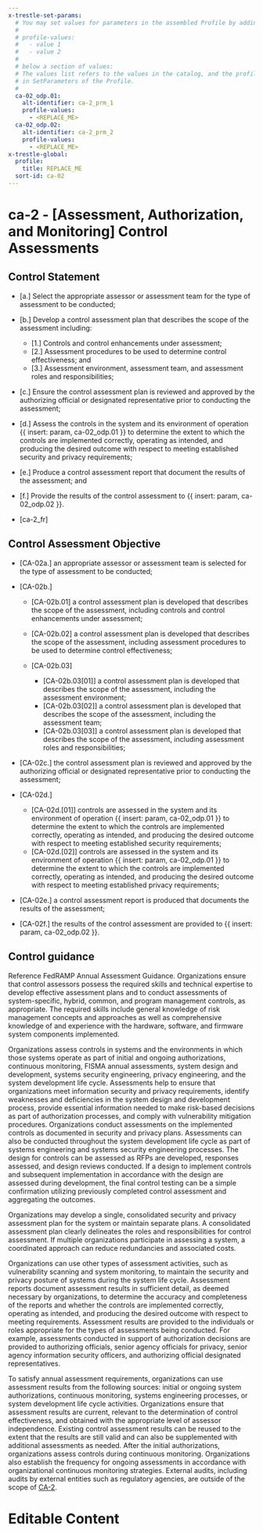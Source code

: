 ```yaml
---
x-trestle-set-params:
  # You may set values for parameters in the assembled Profile by adding
  #
  # profile-values:
  #   - value 1
  #   - value 2
  #
  # below a section of values:
  # The values list refers to the values in the catalog, and the profile-values represent values
  # in SetParameters of the Profile.
  #
  ca-02_odp.01:
    alt-identifier: ca-2_prm_1
    profile-values:
      - <REPLACE_ME>
  ca-02_odp.02:
    alt-identifier: ca-2_prm_2
    profile-values:
      - <REPLACE_ME>
x-trestle-global:
  profile:
    title: REPLACE_ME
  sort-id: ca-02
---
```


# ca-2 - \[Assessment, Authorization, and Monitoring\] Control Assessments

## Control Statement

- \[a.\] Select the appropriate assessor or assessment team for the type of assessment to be conducted;

- \[b.\] Develop a control assessment plan that describes the scope of the assessment including:

  - \[1.\] Controls and control enhancements under assessment;
  - \[2.\] Assessment procedures to be used to determine control effectiveness; and
  - \[3.\] Assessment environment, assessment team, and assessment roles and responsibilities;

- \[c.\] Ensure the control assessment plan is reviewed and approved by the authorizing official or designated representative prior to conducting the assessment;

- \[d.\] Assess the controls in the system and its environment of operation {{ insert: param, ca-02_odp.01 }} to determine the extent to which the controls are implemented correctly, operating as intended, and producing the desired outcome with respect to meeting established security and privacy requirements;

- \[e.\] Produce a control assessment report that document the results of the assessment; and

- \[f.\] Provide the results of the control assessment to {{ insert: param, ca-02_odp.02 }}.

- \[ca-2_fr\]

## Control Assessment Objective

- \[CA-02a.\] an appropriate assessor or assessment team is selected for the type of assessment to be conducted;

- \[CA-02b.\]

  - \[CA-02b.01\] a control assessment plan is developed that describes the scope of the assessment, including controls and control enhancements under assessment;
  - \[CA-02b.02\] a control assessment plan is developed that describes the scope of the assessment, including assessment procedures to be used to determine control effectiveness;
  - \[CA-02b.03\]

    - \[CA-02b.03[01]\] a control assessment plan is developed that describes the scope of the assessment, including the assessment environment;
    - \[CA-02b.03[02]\] a control assessment plan is developed that describes the scope of the assessment, including the assessment team;
    - \[CA-02b.03[03]\] a control assessment plan is developed that describes the scope of the assessment, including assessment roles and responsibilities;

- \[CA-02c.\] the control assessment plan is reviewed and approved by the authorizing official or designated representative prior to conducting the assessment;

- \[CA-02d.\]

  - \[CA-02d.[01]\] controls are assessed in the system and its environment of operation {{ insert: param, ca-02_odp.01 }} to determine the extent to which the controls are implemented correctly, operating as intended, and producing the desired outcome with respect to meeting established security requirements;
  - \[CA-02d.[02]\] controls are assessed in the system and its environment of operation {{ insert: param, ca-02_odp.01 }} to determine the extent to which the controls are implemented correctly, operating as intended, and producing the desired outcome with respect to meeting established privacy requirements;

- \[CA-02e.\] a control assessment report is produced that documents the results of the assessment;

- \[CA-02f.\] the results of the control assessment are provided to {{ insert: param, ca-02_odp.02 }}.

## Control guidance

Reference FedRAMP Annual Assessment Guidance.
Organizations ensure that control assessors possess the required skills and technical expertise to develop effective assessment plans and to conduct assessments of system-specific, hybrid, common, and program management controls, as appropriate. The required skills include general knowledge of risk management concepts and approaches as well as comprehensive knowledge of and experience with the hardware, software, and firmware system components implemented.

Organizations assess controls in systems and the environments in which those systems operate as part of initial and ongoing authorizations, continuous monitoring, FISMA annual assessments, system design and development, systems security engineering, privacy engineering, and the system development life cycle. Assessments help to ensure that organizations meet information security and privacy requirements, identify weaknesses and deficiencies in the system design and development process, provide essential information needed to make risk-based decisions as part of authorization processes, and comply with vulnerability mitigation procedures. Organizations conduct assessments on the implemented controls as documented in security and privacy plans. Assessments can also be conducted throughout the system development life cycle as part of systems engineering and systems security engineering processes. The design for controls can be assessed as RFPs are developed, responses assessed, and design reviews conducted. If a design to implement controls and subsequent implementation in accordance with the design are assessed during development, the final control testing can be a simple confirmation utilizing previously completed control assessment and aggregating the outcomes.

Organizations may develop a single, consolidated security and privacy assessment plan for the system or maintain separate plans. A consolidated assessment plan clearly delineates the roles and responsibilities for control assessment. If multiple organizations participate in assessing a system, a coordinated approach can reduce redundancies and associated costs.

Organizations can use other types of assessment activities, such as vulnerability scanning and system monitoring, to maintain the security and privacy posture of systems during the system life cycle. Assessment reports document assessment results in sufficient detail, as deemed necessary by organizations, to determine the accuracy and completeness of the reports and whether the controls are implemented correctly, operating as intended, and producing the desired outcome with respect to meeting requirements. Assessment results are provided to the individuals or roles appropriate for the types of assessments being conducted. For example, assessments conducted in support of authorization decisions are provided to authorizing officials, senior agency officials for privacy, senior agency information security officers, and authorizing official designated representatives.

To satisfy annual assessment requirements, organizations can use assessment results from the following sources: initial or ongoing system authorizations, continuous monitoring, systems engineering processes, or system development life cycle activities. Organizations ensure that assessment results are current, relevant to the determination of control effectiveness, and obtained with the appropriate level of assessor independence. Existing control assessment results can be reused to the extent that the results are still valid and can also be supplemented with additional assessments as needed. After the initial authorizations, organizations assess controls during continuous monitoring. Organizations also establish the frequency for ongoing assessments in accordance with organizational continuous monitoring strategies. External audits, including audits by external entities such as regulatory agencies, are outside of the scope of [CA-2](#ca-2).

# Editable Content

<!-- Make additions and edits below -->
<!-- The above represents the contents of the control as received by the profile, prior to additions. -->
<!-- If the profile makes additions to the control, they will appear below. -->
<!-- The above markdown may not be edited but you may edit the content below, and/or introduce new additions to be made by the profile. -->
<!-- If there is a yaml header at the top, parameter values may be edited. Use --set-parameters to incorporate the changes during assembly. -->
<!-- The content here will then replace what is in the profile for this control, after running profile-assemble. -->
<!-- The current profile has no added parts for this control, but you may add new ones here. -->
<!-- Each addition must have a heading either of the form ## Control my_addition_name -->
<!-- or ## Part a. (where the a. refers to one of the control statement labels.) -->
<!-- "## Control" parts are new parts added after the statement part. -->
<!-- "## Part" parts are new parts added into the top-level statement part with that label. -->
<!-- Subparts may be added with nested hash levels of the form ### My Subpart Name -->
<!-- underneath the parent ## Control or ## Part being added -->
<!-- See https://ibm.github.io/compliance-trestle/tutorials/ssp_profile_catalog_authoring/ssp_profile_catalog_authoring for guidance. -->
